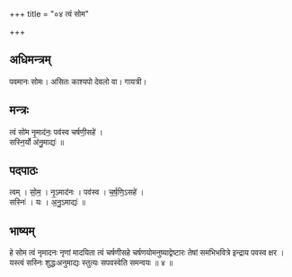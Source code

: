 +++
title = "०४ त्वं सोम"

+++
## अधिमन्त्रम्
पवमानः सोमः। असितः काश्यपो देवलो वा। गायत्री।

## मन्त्रः
त्वं सो॑म नृ॒माद॑नः॒ पव॑स्व चर्षणी॒सहे॑ ।  
सस्नि॒र्यो अ॑नु॒माद्यः॑ ॥

## पदपाठः
त्वम् । सो॒म॒ । नृ॒ऽमाद॑नः । पव॑स्व । च॒र्ष॒णि॒ऽसहे॑ ।  
सस्निः॑ । यः । अ॒नु॒ऽमाद्यः॑ ॥

## भाष्यम्
हे सोम त्वं नृमादनः नृणां मादयिता त्वं चर्षणीसहे चर्षणयोमनुष्याद्वेष्टारः तेषां समभिभवित्रे इन्द्राय पवस्व क्षर । यस्त्वं सस्निः शुद्धःअनुमाद्यः स्तुत्यः सपवस्वेति समन्वयः ॥ ४ ॥